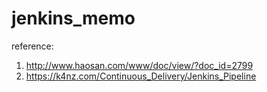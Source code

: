 # jenkins_memo

reference:
1. http://www.haosan.com/www/doc/view/?doc_id=2799
2. https://k4nz.com/Continuous_Delivery/Jenkins_Pipeline
